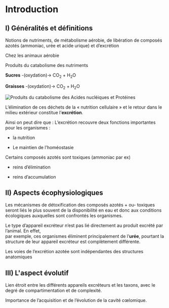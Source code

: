 # Introduction

## I) Généralités et définitions

Notions de nutriments, de métabolisme aérobie, de libération de composés azotés (ammoniac, urée et acide urique) et d’excrétion

Chez les animaux aérobie

Produits du catabolisme des nutriments

**Sucres**  -(oxydation)-> CO<sub>2</sub> + H<sub>2</sub>O

**Graisses** -(oxydation)->  CO<sub>2</sub> + H<sub>2</sub>O

![Produits du catabolisme des Acides nucléiques et Protéines](Images/PetAn.JPG)

L’élimination de ces déchets de la « nutrition cellulaire » et le retour dans le milieu extérieur constitue l’**excrétion**. 

Ainsi on peut dire que :  L’excrétion recouvre deux fonctions importantes pour les organismes :  
 
* la nutrition  
 
* Le maintien de l’homéostasie 
 
Certains composés azotés sont toxiques (ammoniac par ex) 
 
* reins d’élimination 
 
* reins d’accumulation 
 
## II) Aspects écophysiologiques

Les mécanismes de détoxification des composés azotés + ou- toxiques seront liés le plus souvent de la disponibilité en eau et donc aux conditions écologiques auxquelles sont confrontés les organismes.

Le type d’appareil excréteur n’est pas lié directement au produit excrété par l’animal. En effet,  
par exemple, ces organismes éliminent principalement de l’**urée**, pourtant la structure de leur appareil excréteur est complètement différente. 
 
Les voies de l’excrétion azotée sont indépendantes des structures anatomiques 

## III) L'aspect évolutif

Lien étroit entre les différents appareils excréteurs et les taxons, avec le degré de compartimentation et de complexité. 

Importance de l’acquisition et de l’évolution de la cavité cœlomique. 
